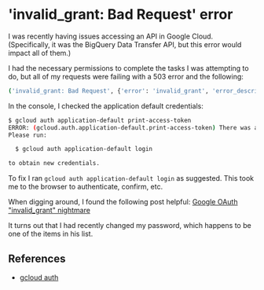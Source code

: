 # 'invalid_grant: Bad Request' error

I was recently having issues accessing an API in Google Cloud. (Specifically, it was the BigQuery Data Transfer API, but this error would impact all of them.)

I had the necessary permissions to complete the tasks I was attempting to do, but all of my requests were failing with a 503 error and the following:

```bash
('invalid_grant: Bad Request', {'error': 'invalid_grant', 'error_description': 'Bad Request'})
```

In the console, I checked the application default credentials:

```bash
$ gcloud auth application-default print-access-token
ERROR: (gcloud.auth.application-default.print-access-token) There was a problem refreshing your current auth tokens: ('invalid_grant: Bad Request', {'error': 'invalid_grant', 'error_description': 'Bad Request'})
Please run:

  $ gcloud auth application-default login

to obtain new credentials.
```

To fix I ran `gcloud auth application-default login` as suggested.  This took me to the browser to authenticate, confirm, etc.

When digging around, I found the following post helpful: [Google OAuth "invalid_grant" nightmare](https://blog.timekit.io/google-oauth-invalid-grant-nightmare-and-how-to-fix-it-9f4efaf1da35)

It turns out that I had recently changed my password, which happens to be one of the items in his list.

## References

- [gcloud auth](https://cloud.google.com/sdk/gcloud/reference/auth)
